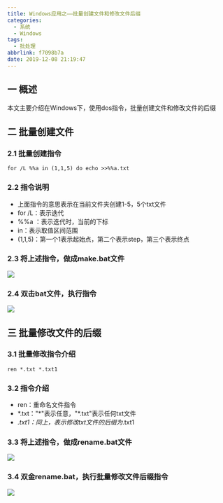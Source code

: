 ```yaml
---
title: Windows应用之——批量创建文件和修改文件后缀
categories:
  - 系统
  - Windows
tags:
  - 批处理
abbrlink: f7098b7a
date: 2019-12-08 21:19:47
---
```

## 一 概述

本文主要介绍在Windows下，使用dos指令，批量创建文件和修改文件的后缀      

<!--more-->

## 二 批量创建文件

### 2.1 批量创建指令

```
for /L %%a in (1,1,5) do echo >>%%a.txt
```

### 2.2 指令说明

* 上面指令的意思表示在当前文件夹创建1-5，5个txt文件
* for /L：表示迭代
* %%a ：表示迭代时，当前的下标
* in：表示取值区间范围
* (1,1,5)：第一个1表示起始点，第二个表示step，第三个表示终点

### 2.3 将上述指令，做成make.bat文件
![][1]
### 2.4 双击bat文件，执行指令
![][2]

## 三 批量修改文件的后缀

### 3.1 批量修改指令介绍

```
ren *.txt *.txt1
```

###  3.2 指令介绍

* ren：重命名文件指令
* *.txt："\*"表示任意，"\*.txt"表示任何txt文件
* *.txt1：同上，表示修改txt文件的后缀为*.txt1

### 3.3 将上述指令，做成rename.bat文件
![][3]
### 3.4 双金rename.bat，执行批量修改文件后缀指令
![][4]

[1]:https://raw.githubusercontent.com/PGzxc/CDN/master/blog-image/windows-dos-make-bat.png
[2]:https://raw.githubusercontent.com/PGzxc/CDN/master/blog-image/windows-dos-make-create.png
[3]:https://raw.githubusercontent.com/PGzxc/CDN/master/blog-image/windows-dos-rename-bat.png
[4]:https://raw.githubusercontent.com/PGzxc/CDN/master/blog-image/windows-dos-rename-done.png

